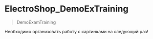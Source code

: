 # ElectroShop_DemoExTraining
>DemoExamTraining

Необходимо организовать работу с картинками на следующий раз!

